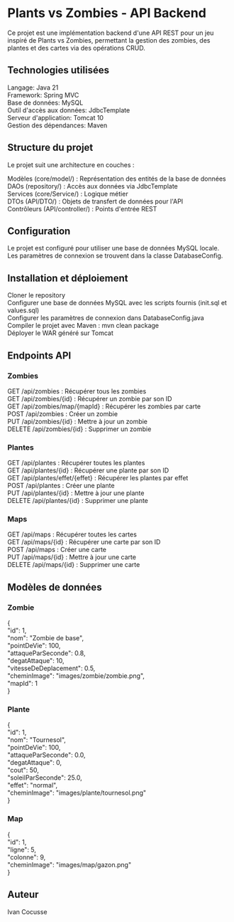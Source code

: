 # Plants vs Zombies - API Backend
Ce projet est une implémentation backend d'une API REST pour un jeu inspiré de Plants vs Zombies, permettant la gestion des zombies, des plantes et des cartes via des opérations CRUD.
## Technologies utilisées

Langage: Java 21<br />
Framework: Spring MVC<br />
Base de données: MySQL<br />
Outil d'accès aux données: JdbcTemplate<br />
Serveur d'application: Tomcat 10<br />
Gestion des dépendances: Maven<br />

## Structure du projet
Le projet suit une architecture en couches :<br />

Modèles (core/model/) : Représentation des entités de la base de données<br />
DAOs (repository/) : Accès aux données via JdbcTemplate<br />
Services (core/Service/) : Logique métier<br />
DTOs (API/DTO/) : Objets de transfert de données pour l'API<br />
Contrôleurs (API/controller/) : Points d'entrée REST<br />

## Configuration
Le projet est configuré pour utiliser une base de données MySQL locale. Les paramètres de connexion se trouvent dans la classe DatabaseConfig.
## Installation et déploiement

Cloner le repository<br />
Configurer une base de données MySQL avec les scripts fournis (init.sql et values.sql)<br />
Configurer les paramètres de connexion dans DatabaseConfig.java<br />
Compiler le projet avec Maven : mvn clean package<br />
Déployer le WAR généré sur Tomcat<br />

## Endpoints API
### Zombies

GET /api/zombies : Récupérer tous les zombies<br />
GET /api/zombies/{id} : Récupérer un zombie par son ID<br />
GET /api/zombies/map/{mapId} : Récupérer les zombies par carte<br />
POST /api/zombies : Créer un zombie<br />
PUT /api/zombies/{id} : Mettre à jour un zombie<br />
DELETE /api/zombies/{id} : Supprimer un zombie<br />

### Plantes

GET /api/plantes : Récupérer toutes les plantes<br />
GET /api/plantes/{id} : Récupérer une plante par son ID<br />
GET /api/plantes/effet/{effet} : Récupérer les plantes par effet<br />
POST /api/plantes : Créer une plante<br />
PUT /api/plantes/{id} : Mettre à jour une plante<br />
DELETE /api/plantes/{id} : Supprimer une plante<br />

### Maps

GET /api/maps : Récupérer toutes les cartes<br />
GET /api/maps/{id} : Récupérer une carte par son ID<br />
POST /api/maps : Créer une carte<br />
PUT /api/maps/{id} : Mettre à jour une carte<br />
DELETE /api/maps/{id} : Supprimer une carte<br />

## Modèles de données
### Zombie
{<br />
  "id": 1,<br />
  "nom": "Zombie de base",<br />
  "pointDeVie": 100,<br />
  "attaqueParSeconde": 0.8,<br />
  "degatAttaque": 10,<br />
  "vitesseDeDeplacement": 0.5,<br />
  "cheminImage": "images/zombie/zombie.png",<br />
  "mapId": 1<br />
}

### Plante
{<br />
  "id": 1,<br />
  "nom": "Tournesol",<br />
  "pointDeVie": 100,<br />
  "attaqueParSeconde": 0.0,<br />
  "degatAttaque": 0,<br />
  "cout": 50,<br />
  "soleilParSeconde": 25.0,<br />
  "effet": "normal",<br />
  "cheminImage": "images/plante/tournesol.png"<br />
}<br />

### Map
{<br />
  "id": 1,<br />
  "ligne": 5,<br />
  "colonne": 9,<br />
  "cheminImage": "images/map/gazon.png"<br />
}<br />

## Auteur

Ivan Cocusse

